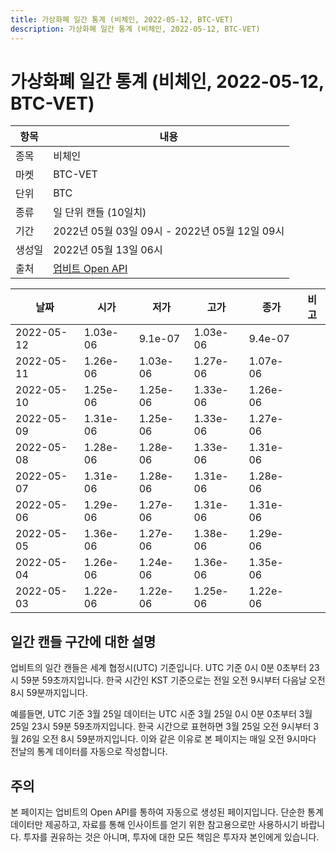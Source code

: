```yaml
---
title: 가상화폐 일간 통계 (비체인, 2022-05-12, BTC-VET)
description: 가상화폐 일간 통계 (비체인, 2022-05-12, BTC-VET)
---
```



가상화폐 일간 통계 (비체인, 2022-05-12, BTC-VET)
===

|항목|내용|
|--|--|
|종목|비체인|
|마켓|BTC-VET|
|단위|BTC|
|종류|일 단위 캔들 (10일치)|
|기간|2022년 05월 03일 09시 - 2022년 05월 12일 09시|
|생성일|2022년 05월 13일 06시|
|출처|[업비트 Open API](https://docs.upbit.com)|


|날짜|시가|저가|고가|종가|비고|
|--|--|--|--|--|--|
|2022-05-12|1.03e-06|9.1e-07|1.03e-06|9.4e-07|    |
|2022-05-11|1.26e-06|1.03e-06|1.27e-06|1.07e-06|    |
|2022-05-10|1.25e-06|1.25e-06|1.33e-06|1.26e-06|    |
|2022-05-09|1.31e-06|1.25e-06|1.33e-06|1.27e-06|    |
|2022-05-08|1.28e-06|1.28e-06|1.33e-06|1.31e-06|    |
|2022-05-07|1.31e-06|1.28e-06|1.31e-06|1.28e-06|    |
|2022-05-06|1.29e-06|1.27e-06|1.31e-06|1.31e-06|    |
|2022-05-05|1.36e-06|1.27e-06|1.38e-06|1.29e-06|    |
|2022-05-04|1.26e-06|1.24e-06|1.36e-06|1.35e-06|    |
|2022-05-03|1.22e-06|1.22e-06|1.25e-06|1.22e-06|    |


일간 캔들 구간에 대한 설명
---


업비트의 일간 캔들은 세계 협정시(UTC) 기준입니다. 
UTC 기준 0시 0분 0초부터 23시 59분 59초까지입니다. 
한국 시간인 KST 기준으로는 전일 오전 9시부터 다음날 오전 8시 59분까지입니다. 


예를들면, UTC 기준 3월 25일 데이터는 UTC 시준 3월 25일 0시 0분 0초부터 3월 25일 23시 59분 59초까지입니다. 
한국 시간으로 표현하면 3월 25일 오전 9시부터 3월 26일 오전 8시 59분까지입니다. 
이와 같은 이유로 본 페이지는 매일 오전 9시마다 전날의 통계 데이터를 자동으로 작성합니다. 


주의
---


본 페이지는 업비트의 Open API를 통하여 자동으로 생성된 페이지입니다. 
단순한 통계 데이터만 제공하고, 자료를 통해 인사이트를 얻기 위한 참고용으로만 사용하시기 바랍니다. 
투자를 권유하는 것은 아니며, 투자에 대한 모든 책임은 투자자 본인에게 있습니다. 
